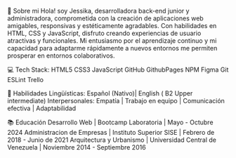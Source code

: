 👋 Sobre mi
 Hola! soy Jessika, desarrolladora back-end junior y administradora, comprometida con la creación de aplicaciones web amigables, responsivas y estéticamente agradables. Con habilidades en HTML, CSS y JavaScript, disfruto creando experiencias de usuario atractivas y funcionales. Mi entusiasmo por el aprendizaje continuo y mi capacidad para adaptarme rápidamente a nuevos entornos me permiten prosperar en entornos colaborativos.

💻 Tech Stack:
HTML5 CSS3 JavaScript GitHub GithubPages NPM Figma Git ESLint Trello

🧲 Habilidades
Lingüísticas: Español (Nativo)| English ( B2 Upper intermediate)
Interpersonales: Empatía | Trabajo en equipo | Comunicación efectiva | Adaptabilidad

📚 Educación
Desarrollo Web | Bootcamp Laboratoria | Mayo - Octubre 2024
Administracion de Empresas |  Instituto Superior SISE | Febrero de 2018 - Junio de 2021
Arquitectura y Urbanismo | Universidad Central de Venezuela | Noviembre 2014 - Septiembre 2016

<!---
HeyJezs/HeyJezs is a ✨ special ✨ repository because its `README.md` (this file) appears on your GitHub profile.
You can click the Preview link to take a look at your changes.
--->
